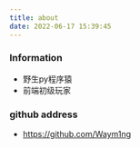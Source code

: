 ```yaml
---
title: about
date: 2022-06-17 15:39:45
---
```


### Information
- 野生py程序猿
- 前端初级玩家

### github address
- https://github.com/Waym1ng